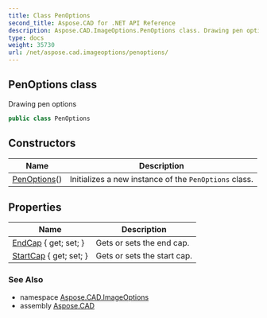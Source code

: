 ```yaml
---
title: Class PenOptions
second_title: Aspose.CAD for .NET API Reference
description: Aspose.CAD.ImageOptions.PenOptions class. Drawing pen options
type: docs
weight: 35730
url: /net/aspose.cad.imageoptions/penoptions/
---
```

## PenOptions class

Drawing pen options

```csharp
public class PenOptions
```

## Constructors

| Name | Description |
| --- | --- |
| [PenOptions](penoptions/)() | Initializes a new instance of the `PenOptions` class. |

## Properties

| Name | Description |
| --- | --- |
| [EndCap](../../aspose.cad.imageoptions/penoptions/endcap/) { get; set; } | Gets or sets the end cap. |
| [StartCap](../../aspose.cad.imageoptions/penoptions/startcap/) { get; set; } | Gets or sets the start cap. |

### See Also

* namespace [Aspose.CAD.ImageOptions](../../aspose.cad.imageoptions/)
* assembly [Aspose.CAD](../../)


